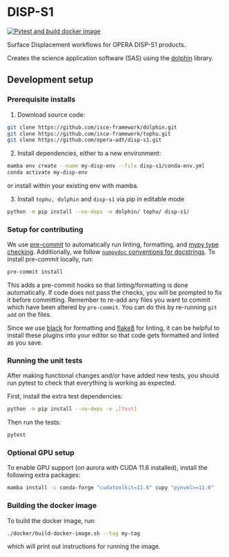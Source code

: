 # DISP-S1
[![Pytest and build docker image](https://github.com/opera-adt/disp-s1/actions/workflows/test-build-push.yml/badge.svg?branch=main)](https://github.com/opera-adt/disp-s1/actions/workflows/test-build-push.yml)

Surface Displacement workflows for OPERA DISP-S1 products.

Creates the science application software (SAS) using the [dolphin](https://github.com/opera-adt/dolphin) library.


## Development setup


### Prerequisite installs
1. Download source code:
```bash
git clone https://github.com/isce-framework/dolphin.git
git clone https://github.com/isce-framework/tophu.git
git clone https://github.com/opera-adt/disp-s1.git
```
2. Install dependencies, either to a new environment:
```bash
mamba env create --name my-disp-env --file disp-s1/conda-env.yml
conda activate my-disp-env
```
or install within your existing env with mamba.

3. Install `tophu, dolphin` and `disp-s1` via pip in editable mode
```bash
python -m pip install --no-deps -e dolphin/ tophu/ disp-s1/
```

### Setup for contributing


We use [pre-commit](https://pre-commit.com/) to automatically run linting, formatting, and [mypy type checking](https://www.mypy-lang.org/).
Additionally, we follow [`numpydoc` conventions for docstrings](https://numpydoc.readthedocs.io/en/latest/format.html).
To install pre-commit locally, run:

```bash
pre-commit install
```
This adds a pre-commit hooks so that linting/formatting is done automatically. If code does not pass the checks, you will be prompted to fix it before committing.
Remember to re-add any files you want to commit which have been altered by `pre-commit`. You can do this by re-running `git add` on the files.

Since we use [black](https://black.readthedocs.io/en/stable/) for formatting and [flake8](https://flake8.pycqa.org/en/latest/) for linting, it can be helpful to install these plugins into your editor so that code gets formatted and linted as you save.

### Running the unit tests

After making functional changes and/or have added new tests, you should run pytest to check that everything is working as expected.

First, install the extra test dependencies:
```bash
python -m pip install --no-deps -e .[test]
```

Then run the tests:

```bash
pytest
```

### Optional GPU setup

To enable GPU support (on aurora with CUDA 11.6 installed), install the following extra packages:
```bash
mamba install -c conda-forge "cudatoolkit=11.6" cupy "pynvml>=11.0"
```


### Building the docker image

To build the docker image, run:
```bash
./docker/build-docker-image.sh --tag my-tag
```
which will print out instructions for running the image.
